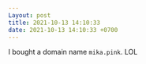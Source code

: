 ```yaml
---
Layout: post
title: 2021-10-13 14:10:33
date: 2021-10-13 14:10:33 +0700
---
```

I bought a domain name `mika.pink`. LOL
